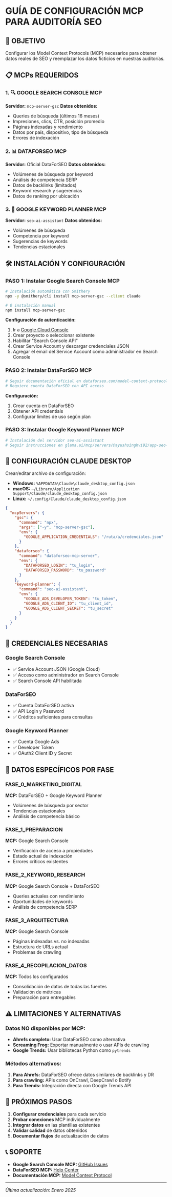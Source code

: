# GUÍA DE CONFIGURACIÓN MCP PARA AUDITORÍA SEO

## 🎯 OBJETIVO
Configurar los Model Context Protocols (MCP) necesarios para obtener datos reales de SEO y reemplazar los datos ficticios en nuestras auditorías.

## 📋 MCPs REQUERIDOS

### 1. 🔍 GOOGLE SEARCH CONSOLE MCP
**Servidor:** `mcp-server-gsc`
**Datos obtenidos:**
- Queries de búsqueda (últimos 16 meses)
- Impresiones, clics, CTR, posición promedio
- Páginas indexadas y rendimiento
- Datos por país, dispositivo, tipo de búsqueda
- Errores de indexación

### 2. 📊 DATAFORSEO MCP
**Servidor:** Oficial DataForSEO
**Datos obtenidos:**
- Volúmenes de búsqueda por keyword
- Análisis de competencia SERP
- Datos de backlinks (limitados)
- Keyword research y sugerencias
- Datos de ranking por ubicación

### 3. 🎯 GOOGLE KEYWORD PLANNER MCP
**Servidor:** `seo-ai-assistant`
**Datos obtenidos:**
- Volúmenes de búsqueda
- Competencia por keyword
- Sugerencias de keywords
- Tendencias estacionales

## 🛠️ INSTALACIÓN Y CONFIGURACIÓN

### PASO 1: Instalar Google Search Console MCP

```bash
# Instalación automática con Smithery
npx -y @smithery/cli install mcp-server-gsc --client claude

# O instalación manual
npm install mcp-server-gsc
```

**Configuración de autenticación:**
1. Ir a [Google Cloud Console](https://console.cloud.google.com/)
2. Crear proyecto o seleccionar existente
3. Habilitar "Search Console API"
4. Crear Service Account y descargar credenciales JSON
5. Agregar el email del Service Account como administrador en Search Console

### PASO 2: Instalar DataForSEO MCP

```bash
# Seguir documentación oficial en dataforseo.com/model-context-protocol
# Requiere cuenta DataForSEO con API access
```

**Configuración:**
1. Crear cuenta en DataForSEO
2. Obtener API credentials
3. Configurar límites de uso según plan

### PASO 3: Instalar Google Keyword Planner MCP

```bash
# Instalación del servidor seo-ai-assistant
# Seguir instrucciones en glama.ai/mcp/servers/@ayushsinghvi92/app-seo-ai
```

## 📁 CONFIGURACIÓN CLAUDE DESKTOP

Crear/editar archivo de configuración:
- **Windows:** `%APPDATA%\Claude\claude_desktop_config.json`
- **macOS:** `~/Library/Application Support/Claude/claude_desktop_config.json`
- **Linux:** `~/.config/Claude/claude_desktop_config.json`

```json
{
  "mcpServers": {
    "gsc": {
      "command": "npx",
      "args": ["-y", "mcp-server-gsc"],
      "env": {
        "GOOGLE_APPLICATION_CREDENTIALS": "/ruta/a/credenciales.json"
      }
    },
    "dataforseo": {
      "command": "dataforseo-mcp-server",
      "env": {
        "DATAFORSEO_LOGIN": "tu_login",
        "DATAFORSEO_PASSWORD": "tu_password"
      }
    },
    "keyword-planner": {
      "command": "seo-ai-assistant",
      "env": {
        "GOOGLE_ADS_DEVELOPER_TOKEN": "tu_token",
        "GOOGLE_ADS_CLIENT_ID": "tu_client_id",
        "GOOGLE_ADS_CLIENT_SECRET": "tu_secret"
      }
    }
  }
}
```

## 🔐 CREDENCIALES NECESARIAS

### Google Search Console
- ✅ Service Account JSON (Google Cloud)
- ✅ Acceso como administrador en Search Console
- ✅ Search Console API habilitada

### DataForSEO
- ✅ Cuenta DataForSEO activa
- ✅ API Login y Password
- ✅ Créditos suficientes para consultas

### Google Keyword Planner
- ✅ Cuenta Google Ads
- ✅ Developer Token
- ✅ OAuth2 Client ID y Secret

## 🎯 DATOS ESPECÍFICOS POR FASE

### FASE_0_MARKETING_DIGITAL
**MCP:** DataForSEO + Google Keyword Planner
- Volúmenes de búsqueda por sector
- Tendencias estacionales
- Análisis de competencia básico

### FASE_1_PREPARACION
**MCP:** Google Search Console
- Verificación de acceso a propiedades
- Estado actual de indexación
- Errores críticos existentes

### FASE_2_KEYWORD_RESEARCH
**MCP:** Google Search Console + DataForSEO
- Queries actuales con rendimiento
- Oportunidades de keywords
- Análisis de competencia SERP

### FASE_3_ARQUITECTURA
**MCP:** Google Search Console
- Páginas indexadas vs. no indexadas
- Estructura de URLs actual
- Problemas de crawling

### FASE_4_RECOPILACION_DATOS
**MCP:** Todos los configurados
- Consolidación de datos de todas las fuentes
- Validación de métricas
- Preparación para entregables

## ⚠️ LIMITACIONES Y ALTERNATIVAS

### Datos NO disponibles por MCP:
- **Ahrefs completo:** Usar DataForSEO como alternativa
- **Screaming Frog:** Exportar manualmente o usar APIs de crawling
- **Google Trends:** Usar bibliotecas Python como `pytrends`

### Métodos alternativos:
1. **Para Ahrefs:** DataForSEO ofrece datos similares de backlinks y DR
2. **Para crawling:** APIs como OnCrawl, DeepCrawl o Botify
3. **Para Trends:** Integración directa con Google Trends API

## 🚀 PRÓXIMOS PASOS

1. **Configurar credenciales** para cada servicio
2. **Probar conexiones** MCP individualmente
3. **Integrar datos** en las plantillas existentes
4. **Validar calidad** de datos obtenidos
5. **Documentar flujos** de actualización de datos

## 📞 SOPORTE

- **Google Search Console MCP:** [GitHub Issues](https://github.com/ahonn/mcp-server-gsc)
- **DataForSEO MCP:** [Help Center](https://dataforseo.com/help-center)
- **Documentación MCP:** [Model Context Protocol](https://modelcontextprotocol.io/)

---
*Última actualización: Enero 2025*